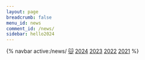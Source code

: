 ```yaml
---
layout: page
breadcrumb: false
menu_id: news
comment_id: /news/
sidebar: hello2024
---
```


{% navbar active:/news/ [🐱](/news/cat/) [2024](/news/) [2023](/news/2023/) [2022](/news/2022/) [2021](/news/2021/) %}
